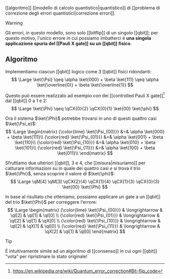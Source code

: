 [[algoritmo]] [[modello di calcolo quantistico|quantistico]] di [[problema di correzione degli errori quantistici|correzione errori]].

> [!Warning]
> Gli errori, in questo modello, sono solo [[bitflip]] di un singolo [[qbit]]; per questo motivo, l'unico errore in cui possiamo imbatterci è **una singola applicazione spuria del [[Pauli X gate]] su un [[qbit]] fisico**.

## Algoritmo

Implementiamo ciascun [[qbit]] logico come 3 [[qbit]] fisici ridondanti:
$$
\Large
\ket{\Psi}
\qeq
\alpha \ket{000} + \beta \ket{111}
\qeq
\alpha \ket{\overline{0}} + \beta \ket{\overline{1}}
$$

Questo può essere realizzato ad esempio con dei [[controlled Pauli X gate]][^wiki] dal [[qbit]] $0$ a $1$ e $2$:
$$
\Large
\ket{\Phi}
\qeq
\qCX{0}{2}
\qCX{0}{1}
\ket{00}
\ket{\phi}
$$

Ora il sistema $\ket{\Phi}$ potrebbe trovarsi in uno di questi quattro casi $\ket{\Psi_e}$:
$$
\Large
\begin{matrix}
	{\color{lime} \ket{\Psi_{00}}} &=& \alpha \ket{000} + \beta \ket{111}\\
	{\color{red} \ket{\Psi_{01}}} &=& \alpha \ket{001} + \beta \ket{110}\\
	{\color{red} \ket{\Psi_{10}}} &=& \alpha \ket{010} + \beta \ket{101}\\
	{\color{red} \ket{\Psi_{11}}} &=& \alpha \ket{100} + \beta \ket{011}\\
\end{matrix}
$$

Sfruttiamo due ulteriori [[qbit]], $3$ e $4$, che [[misura|misuriamo]] per catturare informazioni su in quale dei quattro casi $e$ si trova il trio $\ket{\Phi}$, senza scoprire il valore di $\ket{\phi}$:
$$
\Large
\qM[4] \qM[3] \qCX{2}{4} \qCX{1}{4} \qCX{1}{3} \qCX{0}{3} \ket{00} \ket{\Phi}
$$

In base al risultato che otteniamo, possiamo applicare un gate a un [[qbit]] del trio $\ket{\Phi}$ per correggere l'errore:
$$
\Large
\begin{matrix}
	{\color{lime} \ket{\Psi_{00}}} & \longrightarrow & \qI[2] & \qI[1] & \qI[0] \\
	{\color{red} \ket{\Psi_{01}}} & \longrightarrow & \qI[2] & \qI[1] & \qX[0] \\
	{\color{red} \ket{\Psi_{10}}} & \longrightarrow & \qI[2] & \qX[1] & \qI[0] \\
	{\color{red} \ket{\Psi_{11}}} & \longrightarrow & \qX[2] & \qI[1] & \qI[0]
\end{matrix}
$$

> [!Tip]
> È intuitivamente simile ad un algoritmo di [[consenso]] in cui ogni [[qbit]] "vota" per ripristinare lo stato originale!

[^wiki]: https://en.wikipedia.org/wiki/Quantum_error_correction#Bit-flip_code